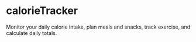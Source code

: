 # calorieTracker
Monitor your daily calorie intake, plan meals and snacks, track exercise, and calculate daily totals.
